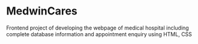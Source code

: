 # MedwinCares
Frontend project of developing the webpage of medical hospital including complete  database information and appointment enquiry using HTML, CSS
